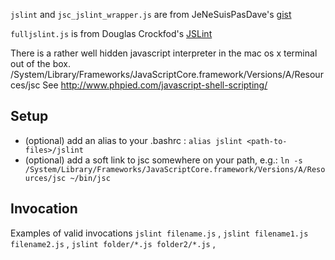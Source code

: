 `jslint` and `jsc_jslint_wrapper.js` are from JeNeSuisPasDave's [gist](https://gist.github.com/2064959)

`fulljslint.js` is from Douglas Crockfod's [JSLint](https://github.com/douglascrockford/JSLint)

There is a rather well hidden javascript interpreter in the mac os x terminal out of the box. /System/Library/Frameworks/JavaScriptCore.framework/Versions/A/Resources/jsc
See <http://www.phpied.com/javascript-shell-scripting/>


## Setup ##
* (optional) add an alias to your .bashrc : `alias jslint <path-to-files>/jslint`
* (optional) add a soft link to jsc somewhere on your path, e.g.: `ln -s /System/Library/Frameworks/JavaScriptCore.framework/Versions/A/Resources/jsc ~/bin/jsc`

## Invocation ##
Examples of valid invocations
 `jslint filename.js` ,
 `jslint filename1.js filename2.js` ,
 `jslint folder/*.js folder2/*.js` ,